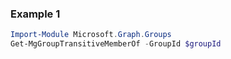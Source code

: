 ### Example 1
``` powershell
Import-Module Microsoft.Graph.Groups
Get-MgGroupTransitiveMemberOf -GroupId $groupId
```

